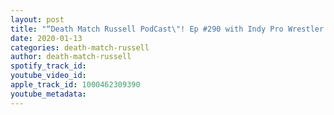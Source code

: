```yaml
---
layout: post
title: "“Death Match Russell PodCast\"! Ep #290 with Indy Pro Wrestler Akira as he takes on the BullDozer Matt Tremont at OPW 7th Year Anni Show!"
date: 2020-01-13
categories: death-match-russell
author: death-match-russell
spotify_track_id: 
youtube_video_id: 
apple_track_id: 1000462309390
youtube_metadata: 
---
```

